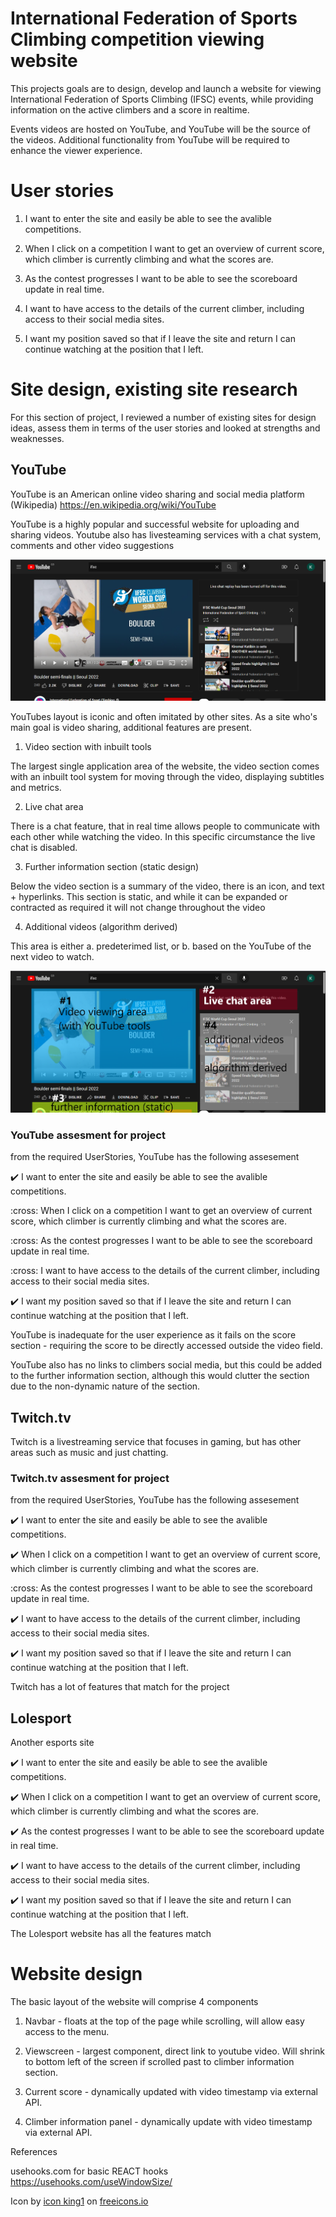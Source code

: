 # International Federation of Sports Climbing competition viewing website

This projects goals are to design, develop and launch a website for viewing International Federation of Sports Climbing (IFSC) events, while providing information on the active climbers and a score in realtime.

Events videos are hosted on YouTube, and YouTube will be the source of the videos. Additional functionality from YouTube will be required to enhance the viewer experience.

# User stories

1. I want to enter the site and easily be able to see the avalible competitions.

2. When I click on a competition I want to get an overview of current score, which climber is currently climbing and what the scores are.

3. As the contest progresses I want to be able to see the scoreboard update in real time.

4. I want to have access to the details of the current climber, including access to their social media sites.

5. I want my position saved so that if I leave the site and return I can continue watching at the position that I left.

# Site design, existing site research

For this section of project, I reviewed a number of existing sites for design ideas, assess them in terms of the user stories and looked at strengths and weaknesses.

## YouTube

YouTube is an American online video sharing and social media platform (Wikipedia) https://en.wikipedia.org/wiki/YouTube

YouTube is a highly popular and successful website for uploading and sharing videos. Youtube also has livesteaming services with a chat system, comments and other video suggestions

![YouTube overview](public/assets/images/youtube_overview.png)

YouTubes layout is iconic and often imitated by other sites. As a site who's main goal is video sharing, additional features are present.

1. Video section with inbuilt tools

The largest single application area of the website, the video section comes with an inbuilt tool system for moving through the video, displaying subtitles and metrics.

2. Live chat area

There is a chat feature, that in real time allows people to communicate with each other while watching the video. In this specific circumstance the live chat is disabled.

3. Further information section (static design)

Below the video section is a summary of the video, there is an icon, and text + hyperlinks. This section is static, and while it can be expanded or contracted as required it will not change throughout the video

4. Additional videos (algorithm derived)

This area is either a. predeterimed list, or b. based on the YouTube of the next video to watch.

![YouTube breakdown](public/assets/images/youtube_pois.png)

### YouTube assesment for project

from the required UserStories, YouTube has the following assesement

:heavy_check_mark: I want to enter the site and easily be able to see the avalible competitions.

:cross: When I click on a competition I want to get an overview of current score, which climber is currently climbing and what the scores are.

:cross: As the contest progresses I want to be able to see the scoreboard update in real time.

:cross: I want to have access to the details of the current climber, including access to their social media sites.

:heavy_check_mark: I want my position saved so that if I leave the site and return I can continue watching at the position that I left.

YouTube is inadequate for the user experience as it fails on the score section - requiring the score to be directly accessed outside the video field.

YouTube also has no links to climbers social media, but this could be added to the further information section, although this would clutter the section due to the non-dynamic nature of the section.

## Twitch.tv

Twitch is a livestreaming service that focuses in gaming, but has other areas such as music and just chatting.

### Twitch.tv assesment for project

from the required UserStories, YouTube has the following assesement

:heavy_check_mark: I want to enter the site and easily be able to see the avalible competitions.

:heavy_check_mark: When I click on a competition I want to get an overview of current score, which climber is currently climbing and what the scores are.

:cross: As the contest progresses I want to be able to see the scoreboard update in real time.

:heavy_check_mark: I want to have access to the details of the current climber, including access to their social media sites.

:heavy_check_mark: I want my position saved so that if I leave the site and return I can continue watching at the position that I left.

Twitch has a lot of features that match for the project

## Lolesport

Another esports site

:heavy_check_mark: I want to enter the site and easily be able to see the avalible competitions.

:heavy_check_mark: When I click on a competition I want to get an overview of current score, which climber is currently climbing and what the scores are.

:heavy_check_mark: As the contest progresses I want to be able to see the scoreboard update in real time.

:heavy_check_mark: I want to have access to the details of the current climber, including access to their social media sites.

:heavy_check_mark: I want my position saved so that if I leave the site and return I can continue watching at the position that I left.

The Lolesport website has all the features match

# Website design

The basic layout of the website will comprise 4 components

1. Navbar - floats at the top of the page while scrolling, will allow easy access to the menu.

2. Viewscreen - largest component, direct link to youtube video. Will shrink to bottom left of the screen if scrolled past to climber information section.

3. Current score - dynamically updated with video timestamp via external API.

4. Climber information panel - dynamically update with video timestamp via external API.

References

usehooks.com for basic REACT hooks
https://usehooks.com/useWindowSize/

Icon by <a href="https://freeicons.io/profile/3">icon king1</a> on <a href="https://freeicons.io">freeicons.io</a>

